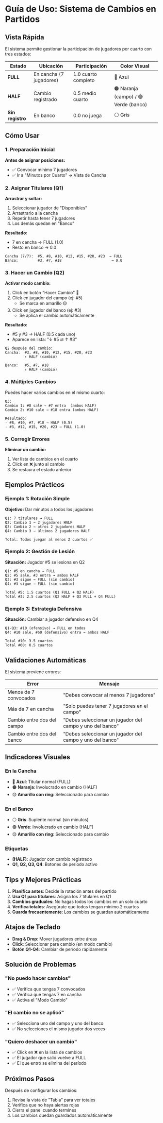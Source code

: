 # Guía de Uso: Sistema de Cambios en Partidos

## Vista Rápida

El sistema permite gestionar la participación de jugadores por cuarto con tres estados:

| Estado | Ubicación | Participación | Color Visual |
|--------|-----------|---------------|--------------|
| **FULL** | En cancha (7 jugadores) | 1.0 cuarto completo | 🔵 Azul |
| **HALF** | Cambio registrado | 0.5 medio cuarto | 🟠 Naranja (campo) / 🟢 Verde (banco) |
| **Sin registro** | En banco | 0.0 no juega | ⚪ Gris |

## Cómo Usar

### 1. Preparación Inicial

**Antes de asignar posiciones:**
- ✅ Convocar mínimo 7 jugadores
- ✅ Ir a "Minutos por Cuarto" → Vista de Cancha

### 2. Asignar Titulares (Q1)

**Arrastrar y soltar:**
1. Seleccionar jugador de "Disponibles"
2. Arrastrarlo a la cancha
3. Repetir hasta tener 7 jugadores
4. Los demás quedan en "Banco"

**Resultado:**
- 7 en cancha → FULL (1.0)
- Resto en banco → 0.0

```
Cancha (7/7):  #5, #8, #10, #12, #15, #20, #23  → FULL
Banco:         #3, #7, #18                       → 0.0
```

### 3. Hacer un Cambio (Q2)

**Activar modo cambio:**
1. Click en botón "Hacer Cambio" 🔄
2. Click en jugador del campo (ej: #5)
   - Se marca en amarillo 🟡
3. Click en jugador del banco (ej: #3)
   - Se aplica el cambio automáticamente

**Resultado:**
- #5 y #3 → HALF (0.5 cada uno)
- Aparece en lista: "↓ #5 ⇄ ↑ #3"

```
Q2 después del cambio:
Cancha:  #3, #8, #10, #12, #15, #20, #23
         ↑ HALF (cambió)
         
Banco:   #5, #7, #18
         ↑ HALF (cambió)
```

### 4. Múltiples Cambios

Puedes hacer varios cambios en el mismo cuarto:

```
Q3:
Cambio 1: #8 sale → #7 entra  (ambos HALF)
Cambio 2: #10 sale → #18 entra (ambos HALF)

Resultado:
- #8, #10, #7, #18 → HALF (0.5)
- #3, #12, #15, #20, #23 → FULL (1.0)
```

### 5. Corregir Errores

**Eliminar un cambio:**
1. Ver lista de cambios en el cuarto
2. Click en ❌ junto al cambio
3. Se restaura el estado anterior

## Ejemplos Prácticos

### Ejemplo 1: Rotación Simple

**Objetivo:** Dar minutos a todos los jugadores

```
Q1: 7 titulares → FULL
Q2: Cambio 1 → 2 jugadores HALF
Q3: Cambio 2 → otros 2 jugadores HALF
Q4: Cambio 3 → últimos 2 jugadores HALF

Total: Todos juegan al menos 2 cuartos ✅
```

### Ejemplo 2: Gestión de Lesión

**Situación:** Jugador #5 se lesiona en Q2

```
Q1: #5 en cancha → FULL
Q2: #5 sale, #3 entra → ambos HALF
Q3: #3 sigue → FULL (sin cambio)
Q4: #3 sigue → FULL (sin cambio)

Total #5: 1.5 cuartos (Q1 FULL + Q2 HALF)
Total #3: 2.5 cuartos (Q2 HALF + Q3 FULL + Q4 FULL)
```

### Ejemplo 3: Estrategia Defensiva

**Situación:** Cambiar a jugador defensivo en Q4

```
Q1-Q3: #10 (ofensivo) → FULL en todos
Q4: #10 sale, #60 (defensivo) entra → ambos HALF

Total #10: 3.5 cuartos
Total #60: 0.5 cuartos
```

## Validaciones Automáticas

El sistema previene errores:

| Error | Mensaje |
|-------|---------|
| Menos de 7 convocados | "Debes convocar al menos 7 jugadores" |
| Más de 7 en cancha | "Solo puedes tener 7 jugadores en el campo" |
| Cambio entre dos del campo | "Debes seleccionar un jugador del campo y uno del banco" |
| Cambio entre dos del banco | "Debes seleccionar un jugador del campo y uno del banco" |

## Indicadores Visuales

### En la Cancha

- 🔵 **Azul**: Titular normal (FULL)
- 🟠 **Naranja**: Involucrado en cambio (HALF)
- 🟡 **Amarillo con ring**: Seleccionado para cambio

### En el Banco

- ⚪ **Gris**: Suplente normal (sin minutos)
- 🟢 **Verde**: Involucrado en cambio (HALF)
- 🟡 **Amarillo con ring**: Seleccionado para cambio

### Etiquetas

- **(HALF)**: Jugador con cambio registrado
- **Q1, Q2, Q3, Q4**: Botones de período activo

## Tips y Mejores Prácticas

1. **Planifica antes**: Decide la rotación antes del partido
2. **Usa Q1 para titulares**: Asigna los 7 titulares en Q1
3. **Cambios graduales**: No hagas todos los cambios en un solo cuarto
4. **Verifica totales**: Asegúrate que todos tengan mínimo 2 cuartos
5. **Guarda frecuentemente**: Los cambios se guardan automáticamente

## Atajos de Teclado

- **Drag & Drop**: Mover jugadores entre áreas
- **Click**: Seleccionar para cambio (en modo cambio)
- **Botón Q1-Q4**: Cambiar de período rápidamente

## Solución de Problemas

### "No puedo hacer cambios"
- ✅ Verifica que tengas 7 convocados
- ✅ Verifica que tengas 7 en cancha
- ✅ Activa el "Modo Cambio"

### "El cambio no se aplicó"
- ✅ Selecciona uno del campo y uno del banco
- ✅ No selecciones el mismo jugador dos veces

### "Quiero deshacer un cambio"
- ✅ Click en ❌ en la lista de cambios
- ✅ El jugador que salió vuelve a FULL
- ✅ El que entró se elimina del período

## Próximos Pasos

Después de configurar los cambios:
1. Revisa la vista de "Tabla" para ver totales
2. Verifica que no haya alertas rojas
3. Cierra el panel cuando termines
4. Los cambios quedan guardados automáticamente
